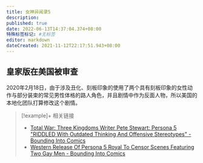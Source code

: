 ```yaml
---
title: 女神异闻录5
description:
published: true
date: 2022-06-13T14:37:04.374+08:00
特殊标签标记: #无标签
editor: markdown
dateCreated: 2021-11-12T22:17:51.943+08:00
---
```


## 皇家版在美国被审查

2020年2月18日，由于涉及丑化、刻板印象的使用了两个具有刻板印象的女性动作与部分装束的常见男性体格的路人角色，并且剧情中作为反面人物，所以美国的本地化团队打算修改这个剧情。

> [!example]+ 相关链接
> + [Total War: Three Kingdoms Writer Pete Stewart: Persona 5 "RIDDLED With Outdated Thinking And Offensive Stereotypes" - Bounding Into Comics](https://archive.md/ZcV70 "https://boundingintocomics.com/2020/02/18/total-war-three-kingdoms-writer-pete-stewart-persona-5-riddled-with-outdated-thinking-and-offensive-stereotypes/")
> + [Western Release Of Persona 5 Royal To Censor Scenes Featuring Two Gay Men - Bounding Into Comics](https://archive.md/la3ot "https://boundingintocomics.com/2020/02/18/western-release-of-persona-5-royal-to-censor-scenes-featuring-two-gay-men/")

